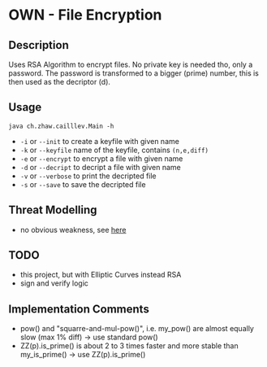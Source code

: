 # OWN - File Encryption
## Description
Uses RSA Algorithm to encrypt files. No private key is needed tho, only a password. The password is transformed to a bigger (prime) number, this is then used as the decriptor (d).

## Usage
```java ch.zhaw.cailllev.Main -h```
- ```-i``` or ```--init``` to create a keyfile with given name
- ```-k``` or ```--keyfile``` name of the keyfile, contains ```(n,e,diff)```
- ```-e``` or ```--encrypt``` to encrypt a file with given name
- ```-d``` or ```--decript``` to decript a file with given name
- ```-v``` or ```--verbose``` to print the decripted file
- ```-s``` or ```--save``` to save the decripted file

## Threat Modelling
- no obvious weakness, see [here](Threat_Modelling.md)

## TODO
- this project, but with Elliptic Curves instead RSA
- sign and verify logic

## Implementation Comments
- pow() and "squarre-and-mul-pow()", i.e. my_pow() are almost equally slow (max 1% diff) -> use standard pow()
- ZZ(p).is_prime() is about 2 to 3 times faster and more stable than my_is_prime() -> use ZZ(p).is_prime()
